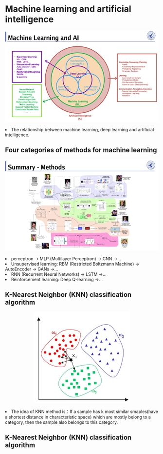 # **Machine learning and artificial intelligence**

<p align="center">
  <img height="300" src="https://github.com/ER-lab/ML-DL_NWPU/blob/main/1_machine_learning_class/image/ml&ai_image.png" />
</p

- The relationship between machine learning, deep learning and artificial intelligence.

## **Four categories of methods for machine learning**
<p align="center">
  <img height="300" src="https://github.com/ER-lab/ML-DL_NWPU/blob/main/1_machine_learning_class/images/ml_methods.png" />
</p

- perceptron -> MLP (Multilayer Perceptron) -> CNN ->...
- Unsupervised learning: RBM (Restricted Boltzmann Machine) -> AutoEncoder -> GANs ->...
- RNN (Recurrent Neural Networks) -> LSTM ->...
- Reinforcement learning: Deep Q-learning ->...

## **K-Nearest Neighbor (KNN) classification algorithm**
<p align="center">
  <img height="300" src="https://github.com/ER-lab/ML-DL_NWPU/blob/main/1_machine_learning_class/images/knn.png" />
</p

- The idea of KNN method is：If a sample has k most similar smaples(have a shortest distance in characteristic space) which are mostly belong to a category, then the sample also belongs to this category. 

## **K-Nearest Neighbor (KNN) classification algorithm**

